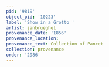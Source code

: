 ```yaml
---
pid: '9819'
object_pid: '10223'
label: 'Show in a Grotto '
artist: janbrueghel
provenance_date: '1856'
provenance_location:
provenance_text: Collection of Pancet
collection: provenance
order: '2986'
---
```

